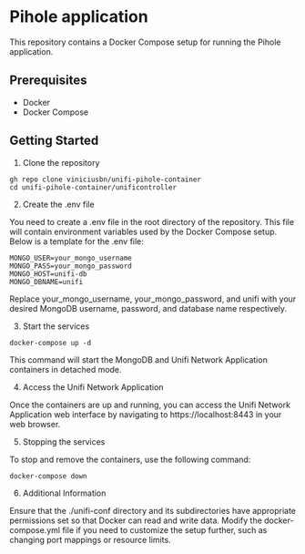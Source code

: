 # Pihole application

This repository contains a Docker Compose setup for running the Pihole application.

## Prerequisites
- Docker
- Docker Compose

## Getting Started

1. Clone the repository
```
gh repo clone viniciusbn/unifi-pihole-container
cd unifi-pihole-container/unificontroller
```
2. Create the .env file

You need to create a .env file in the root directory of the repository. This file will contain environment variables used by the Docker Compose setup. Below is a template for the .env file:
```
MONGO_USER=your_mongo_username
MONGO_PASS=your_mongo_password
MONGO_HOST=unifi-db
MONGO_DBNAME=unifi
```
Replace your_mongo_username, your_mongo_password, and unifi with your desired MongoDB username, password, and database name respectively.

3. Start the services
```
docker-compose up -d
```
This command will start the MongoDB and Unifi Network Application containers in detached mode.

4. Access the Unifi Network Application

Once the containers are up and running, you can access the Unifi Network Application web interface by navigating to https://localhost:8443 in your web browser.

5. Stopping the services

To stop and remove the containers, use the following command:
```
docker-compose down
````

6. Additional Information

Ensure that the ./unifi-conf directory and its subdirectories have appropriate permissions set so that Docker can read and write data.
Modify the docker-compose.yml file if you need to customize the setup further, such as changing port mappings or resource limits.